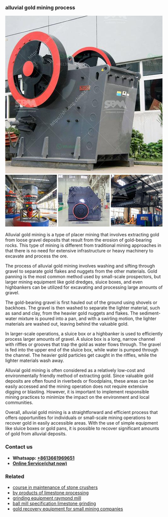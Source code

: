 <h3>alluvial gold mining process</h3><img src='1704791203.jpg' alt=''><p>Alluvial gold mining is a type of placer mining that involves extracting gold from loose gravel deposits that result from the erosion of gold-bearing rocks. This type of mining is different from traditional mining approaches in that there is no need for extensive infrastructure or heavy machinery to excavate and process the ore.</p><p>The process of alluvial gold mining involves washing and sifting through gravel to separate gold flakes and nuggets from the other materials. Gold panning is the most common method used by small-scale prospectors, but larger mining equipment like gold dredges, sluice boxes, and even highbankers can be utilized for excavating and processing large amounts of gravel.</p><p>The gold-bearing gravel is first hauled out of the ground using shovels or backhoes. The gravel is then washed to separate the lighter material, such as sand and clay, from the heavier gold nuggets and flakes. The sediment-water mixture is poured into a pan, and with a swirling motion, the lighter materials are washed out, leaving behind the valuable gold.</p><p>In larger-scale operations, a sluice box or a highbanker is used to efficiently process larger amounts of gravel. A sluice box is a long, narrow channel with riffles or grooves that trap the gold as water flows through. The gravel is fed into the upper end of the sluice box, while water is pumped through the channel. The heavier gold particles get caught in the riffles, while the lighter materials wash away.</p><p>Alluvial gold mining is often considered as a relatively low-cost and environmentally friendly method of extracting gold. Since valuable gold deposits are often found in riverbeds or floodplains, these areas can be easily accessed and the mining operation does not require extensive digging or blasting. However, it is important to implement responsible mining practices to minimize the impact on the environment and local communities.</p><p>Overall, alluvial gold mining is a straightforward and efficient process that offers opportunities for individuals or small-scale mining operations to recover gold in easily accessible areas. With the use of simple equipment like sluice boxes or gold pans, it is possible to recover significant amounts of gold from alluvial deposits.</p><h3>Contact us</h3><ul><li><strong>Whatsapp:&nbsp;<a href="https://wa.me/8613661969651">+8613661969651</a></strong></li><li><a href="https://swt.shibang-china.com/?git&amp;zhl&amp;alluvial gold mining process"><strong>Online Service(chat now)</strong></a></li></ul><h3>Related</h3><ul><li><a href='course in maintenance of stone crushers.md'>course in maintenance of stone crushers</a></li><li><a href='by products of limestone processing.md'>by products of limestone processing</a></li><li><a href='grinding equipment raymond mill.md'>grinding equipment raymond mill</a></li><li><a href='ball mill specification limestone grinding.md'>ball mill specification limestone grinding</a></li><li><a href='gold recovery equipment for small mining companies.md'>gold recovery equipment for small mining companies</a></li></ul>